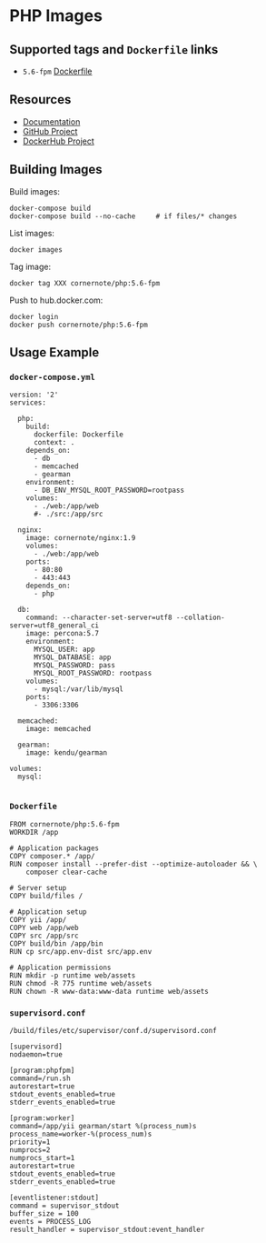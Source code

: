 # PHP Images

## Supported tags and `Dockerfile` links

* `5.6-fpm` [Dockerfile](https://github.com/cornernote/docker-php/blob/master/Dockerfile)

## Resources

* [Documentation](https://github.com/cornernote/docker-php/tree/master/docs)
* [GitHub Project](https://github.com/cornernote/docker-php)
* [DockerHub Project](https://hub.docker.com/r/cornernote/php/)


## Building Images

Build images:

```
docker-compose build
docker-compose build --no-cache     # if files/* changes
```

List images:

```
docker images
```

Tag image:

```
docker tag XXX cornernote/php:5.6-fpm
```

Push to hub.docker.com:

```
docker login
docker push cornernote/php:5.6-fpm
```

## Usage Example

### `docker-compose.yml`

```
version: '2'
services:

  php:
    build:
      dockerfile: Dockerfile
      context: .
    depends_on:
      - db
      - memcached
      - gearman
    environment:
      - DB_ENV_MYSQL_ROOT_PASSWORD=rootpass
    volumes:
      - ./web:/app/web
      #- ./src:/app/src

  nginx:
    image: cornernote/nginx:1.9
    volumes:
      - ./web:/app/web
    ports:
      - 80:80
      - 443:443
    depends_on:
      - php

  db:
    command: --character-set-server=utf8 --collation-server=utf8_general_ci
    image: percona:5.7
    environment:
      MYSQL_USER: app
      MYSQL_DATABASE: app
      MYSQL_PASSWORD: pass
      MYSQL_ROOT_PASSWORD: rootpass
    volumes:
      - mysql:/var/lib/mysql
    ports:
      - 3306:3306

  memcached:
    image: memcached

  gearman:
    image: kendu/gearman
    
volumes:
  mysql:
  
```


### `Dockerfile`

```
FROM cornernote/php:5.6-fpm
WORKDIR /app

# Application packages
COPY composer.* /app/
RUN composer install --prefer-dist --optimize-autoloader && \
    composer clear-cache

# Server setup
COPY build/files /

# Application setup
COPY yii /app/
COPY web /app/web
COPY src /app/src
COPY build/bin /app/bin
RUN cp src/app.env-dist src/app.env

# Application permissions
RUN mkdir -p runtime web/assets
RUN chmod -R 775 runtime web/assets
RUN chown -R www-data:www-data runtime web/assets
```

### `supervisord.conf`

`/build/files/etc/supervisor/conf.d/supervisord.conf`

```
[supervisord]
nodaemon=true

[program:phpfpm]
command=/run.sh
autorestart=true
stdout_events_enabled=true
stderr_events_enabled=true

[program:worker]
command=/app/yii gearman/start %(process_num)s
process_name=worker-%(process_num)s
priority=1
numprocs=2
numprocs_start=1
autorestart=true
stdout_events_enabled=true
stderr_events_enabled=true

[eventlistener:stdout]
command = supervisor_stdout
buffer_size = 100
events = PROCESS_LOG
result_handler = supervisor_stdout:event_handler
```
